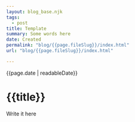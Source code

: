 ```yaml
---
layout: blog_base.njk
tags: 
  - post
title: Template
summary: Some words here
date: Created
permalink: "blog/{{page.fileSlug}}/index.html"
url: "blog/{{page.fileSlug}}/index.html"

---
```


{{page.date | readableDate}}
# {{title}}

Write it here